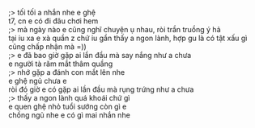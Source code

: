 ;> tối tối a nhắn nhe e ghệ<br>
t7, cn e có đi đâu chơi hem<br>
;> mà ngày nào e cũng nghĩ chuyện ụ nhau, ròi trần truồng ý hả<br>
tại iu xa e xà quần z chứ iu gần thấy a ngon lành, hợp gu là có tật xấu gì cũng chấp nhận mà =))<br>
;> e đã bao giờ gặp ai lần đầu mà say nắng như a chưa<br>
e người tà răm mắt thâm quầng<br>
;> nhớ gặp a đánh con mắt lên nhe<br>
e ghệ ngủ chưa e<br>
ròi đó giờ e có gặp ai lần đầu mà rụng trứng như a chưa<br>
;> thấy a ngon lành quá khoái chứ gì<br>
e quen ghệ nhỏ tuổi sướng còn gì e<br>
chồng ngủ nhe e có gì mai nhắn nhe
